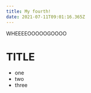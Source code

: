 ```yaml
---
title: My fourth!
date: 2021-07-11T09:01:16.365Z
---
```


WHEEEEOOOOOGOOOO

# TITLE

- one
- two
- three
